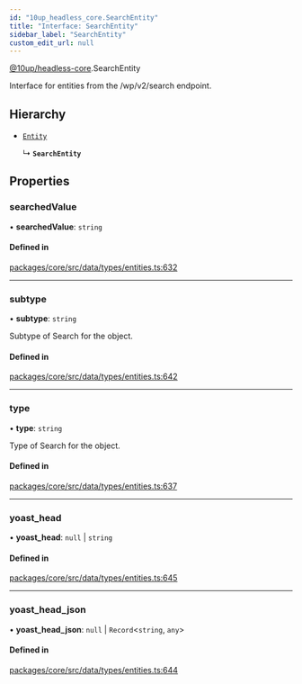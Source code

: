```yaml
---
id: "10up_headless_core.SearchEntity"
title: "Interface: SearchEntity"
sidebar_label: "SearchEntity"
custom_edit_url: null
---
```


[@10up/headless-core](../modules/10up_headless_core.md).SearchEntity

Interface for entities from the /wp/v2/search endpoint.

## Hierarchy

- [`Entity`](10up_headless_core.Entity.md)

  ↳ **`SearchEntity`**

## Properties

### searchedValue

• **searchedValue**: `string`

#### Defined in

[packages/core/src/data/types/entities.ts:632](https://github.com/10up/headless/blob/32c3bf4/packages/core/src/data/types/entities.ts#L632)

___

### subtype

• **subtype**: `string`

Subtype of Search for the object.

#### Defined in

[packages/core/src/data/types/entities.ts:642](https://github.com/10up/headless/blob/32c3bf4/packages/core/src/data/types/entities.ts#L642)

___

### type

• **type**: `string`

Type of Search for the object.

#### Defined in

[packages/core/src/data/types/entities.ts:637](https://github.com/10up/headless/blob/32c3bf4/packages/core/src/data/types/entities.ts#L637)

___

### yoast\_head

• **yoast\_head**: ``null`` \| `string`

#### Defined in

[packages/core/src/data/types/entities.ts:645](https://github.com/10up/headless/blob/32c3bf4/packages/core/src/data/types/entities.ts#L645)

___

### yoast\_head\_json

• **yoast\_head\_json**: ``null`` \| `Record`<`string`, `any`\>

#### Defined in

[packages/core/src/data/types/entities.ts:644](https://github.com/10up/headless/blob/32c3bf4/packages/core/src/data/types/entities.ts#L644)
